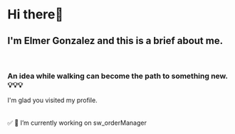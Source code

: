 <h1>Hi there👋</h1>
<h2>I'm Elmer Gonzalez and this is a brief about me.</h2>
<br/>
<h3>An idea while walking can become the path to something new.💡💡💡</h3>
I'm glad you visited my profile.
<br/>
<br/>
<br/>
✅ 🔭 I’m currently working on sw_orderManager

<!--
**ElmerGJ/elmergj** is a ✨ _special_ ✨ repository because its `README.md` (this file) appears on your GitHub profile.

Here are some ideas to get you started:


- 🌱 I’m currently learning ...
- 👯 I’m looking to collaborate on ...
- 🤔 I’m looking for help with ...
- 💬 Ask me about ...
- 📫 How to reach me: ...
- 😄 Pronouns: ...
- ⚡ Fun fact: ...
-->
